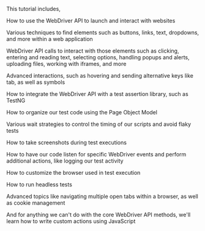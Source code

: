 This tutorial includes,

How to use the WebDriver API to launch and interact with websites

Various techniques to find elements such as buttons, links, text, dropdowns, and more within a web application

WebDriver API calls to interact with those elements such as clicking, entering and reading text, selecting options, handling popups and alerts, uploading files, working with iframes, and more

Advanced interactions, such as hovering and sending alternative keys like tab, as well as symbols

How to integrate the WebDriver API with a test assertion library, such as TestNG

How to organize our test code using the Page Object Model

Various wait strategies to control the timing of our scripts and avoid flaky tests

How to take screenshots during test executions

How to have our code listen for specific WebDriver events and perform additional actions, like logging our test activity

How to customize the browser used in test execution

How to run headless tests

Advanced topics like navigating multiple open tabs within a browser, as well as cookie management

And for anything we can't do with the core WebDriver API methods, we'll learn how to write custom actions using JavaScript
